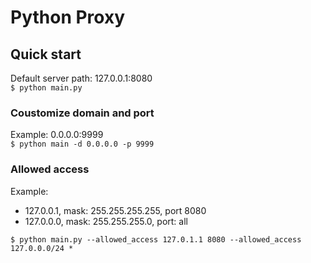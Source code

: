 # Python Proxy

## Quick start

Default server path: 127.0.0.1:8080  
`$ python main.py`

### Coustomize domain and port

Example: 0.0.0.0:9999  
`$ python main -d 0.0.0.0 -p 9999`

### Allowed access

Example:
 * 127.0.0.1, mask: 255.255.255.255, port 8080
 * 127.0.0.0, mask: 255.255.255.0, port: all

`$ python main.py --allowed_access 127.0.1.1 8080 --allowed_access 127.0.0.0/24 *`
